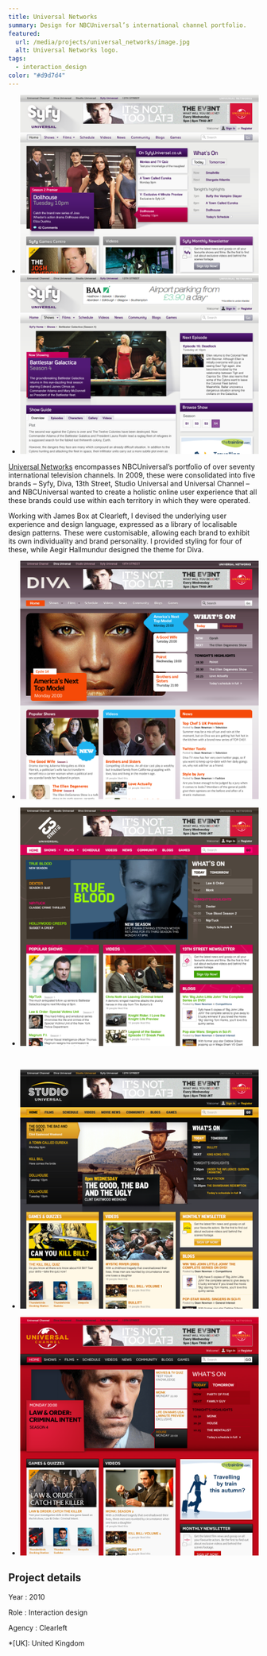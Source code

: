 ```yaml
---
title: Universal Networks
summary: Design for NBCUniversal’s international channel portfolio.
featured:
  url: /media/projects/universal_networks/image.jpg
  alt: Universal Networks logo.
tags:
  - interaction_design
color: "#d9d7d4"
---
```


- ![Syfy home page.](../media/projects/universal_networks/syfy_homepage_screenshot.png)
- ![Syfy show page.](../media/projects/universal_networks/syfy_showpage_screenshot.png)

[Universal Networks][1] encompasses NBCUniversal’s portfolio of over seventy international television channels. In 2009, these were consolidated into five brands – Syfy, Diva, 13th Street, Studio Universal and Universal Channel – and NBCUniversal wanted to create a holistic online user experience that all these brands could use within each territory in which they were operated.

Working with James Box at Clearleft, I devised the underlying user experience and design language, expressed as a library of localisable design patterns. These were customisable, allowing each brand to exhibit its own individuality and brand personality. I provided styling for four of these, while Aegir Hallmundur designed the theme for Diva.

- ![Diva home page.](../media/projects/universal_networks/diva_screenshot.png "Diva.")

- ![13th Street Universal home page.](../media/projects/universal_networks/13th_street_screenshot.png "13th Street Universal.")

&nbsp;

- ![Studio Universal home page.](../media/projects/universal_networks/studio_screenshot.png "Studio Universal.")

- ![Universal Channel home page.](../media/projects/universal_networks/universal_channel_screenshot.png "Universal Channel.")

## Project details

Year
: 2010

Role
: Interaction design

Agency
: Clearleft

[1]: https://en.wikipedia.org/wiki/NBCUniversal_International_Networks

*[UK]: United Kingdom
